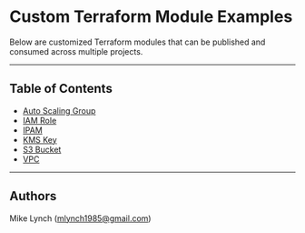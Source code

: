 # Custom Terraform Module Examples

Below are customized Terraform modules that can be published and consumed across multiple projects.

---

## Table of Contents

- [Auto Scaling Group](https://github.com/mlynch1985/terraform/tree/main/custom-modules-examples/asg)
- [IAM Role](https://github.com/mlynch1985/terraform/tree/main/custom-modules-examples/iam_role)
- [IPAM](https://github.com/mlynch1985/terraform/tree/main/custom-modules-examples/ipam)
- [KMS Key](https://github.com/mlynch1985/terraform/tree/main/custom-modules-examples/kms_key)
- [S3 Bucket](https://github.com/mlynch1985/terraform/tree/main/custom-modules-examples/s3_bucket)
- [VPC](https://github.com/mlynch1985/terraform/tree/main/custom-modules-examples/vpc)

---

## Authors

Mike Lynch ([mlynch1985@gmail.com](mailto:mlynch1985@gmail.com))
